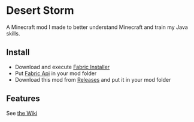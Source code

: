 # Desert Storm
A Minecraft mod I made to better understand Minecraft and train my Java skills.
## Install
- Download and execute [Fabric Installer](https://www.fabricmc.net/use/installer/)
- Put [Fabric Api](https://www.curseforge.com/minecraft/mc-mods/fabric-api) in your mod folder
- Download this mod from [Releases](https://github.com/Just-Learned-It/desert-storm/releases/) and put it in your mod folder
## Features
See [the Wiki](https://github.com/Just-Learned-It/desert-storm/wiki)
